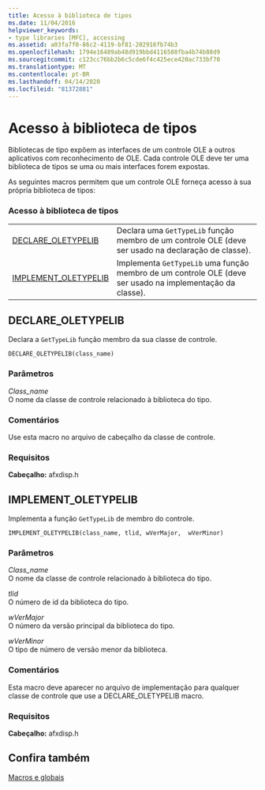 ```yaml
---
title: Acesso à biblioteca de tipos
ms.date: 11/04/2016
helpviewer_keywords:
- type libraries [MFC], accessing
ms.assetid: a03fa7f0-86c2-4119-bf81-202916fb74b3
ms.openlocfilehash: 1794e16489ab48d919bbd4116588fba4b74b88d9
ms.sourcegitcommit: c123cc76bb2b6c5cde6f4c425ece420ac733bf70
ms.translationtype: MT
ms.contentlocale: pt-BR
ms.lasthandoff: 04/14/2020
ms.locfileid: "81372881"
---
```

# <a name="type-library-access"></a>Acesso à biblioteca de tipos

Bibliotecas de tipo expõem as interfaces de um controle OLE a outros aplicativos com reconhecimento de OLE. Cada controle OLE deve ter uma biblioteca de tipos se uma ou mais interfaces forem expostas.

As seguintes macros permitem que um controle OLE forneça acesso à sua própria biblioteca de tipos:

### <a name="type-library-access"></a>Acesso à biblioteca de tipos

|||
|-|-|
|[DECLARE_OLETYPELIB](#declare_oletypelib)|Declara uma `GetTypeLib` função membro de um controle OLE (deve ser usado na declaração de classe).|
|[IMPLEMENT_OLETYPELIB](#implement_oletypelib)|Implementa `GetTypeLib` uma função membro de um controle OLE (deve ser usado na implementação da classe).|

## <a name="declare_oletypelib"></a><a name="declare_oletypelib"></a>DECLARE_OLETYPELIB

Declara a `GetTypeLib` função membro da sua classe de controle.

```
DECLARE_OLETYPELIB(class_name)
```

### <a name="parameters"></a>Parâmetros

*Class_name*<br/>
O nome da classe de controle relacionado à biblioteca do tipo.

### <a name="remarks"></a>Comentários

Use esta macro no arquivo de cabeçalho da classe de controle.

### <a name="requirements"></a>Requisitos

**Cabeçalho:** afxdisp.h

## <a name="implement_oletypelib"></a><a name="implement_oletypelib"></a>IMPLEMENT_OLETYPELIB

Implementa a função `GetTypeLib` de membro do controle.

```
IMPLEMENT_OLETYPELIB(class_name, tlid, wVerMajor,  wVerMinor)
```

### <a name="parameters"></a>Parâmetros

*Class_name*<br/>
O nome da classe de controle relacionado à biblioteca do tipo.

*tlid*<br/>
O número de id da biblioteca do tipo.

*wVerMajor*<br/>
O número da versão principal da biblioteca do tipo.

*wVerMinor*<br/>
O tipo de número de versão menor da biblioteca.

### <a name="remarks"></a>Comentários

Esta macro deve aparecer no arquivo de implementação para qualquer classe de controle que use a DECLARE_OLETYPELIB macro.

### <a name="requirements"></a>Requisitos

**Cabeçalho:** afxdisp.h

## <a name="see-also"></a>Confira também

[Macros e globais](../../mfc/reference/mfc-macros-and-globals.md)
